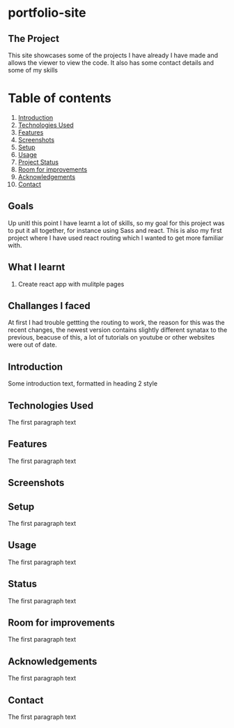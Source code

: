 # portfolio-site

## The Project
This site showcases some of the projects I have already I have made and allows the viewer to view the code. It also has some contact details and some of my skills 



# Table of contents
1. [Introduction](#introduction)
2. [Technologies Used](#paragraph1)
3. [Features](#features-paragraph)
4. [Screenshots](#screenshot)
5. [Setup](#setup-paragraph)
6. [Usage](#usage-paragraph)
7. [Project Status](#status-paragraph)
8. [Room for improvements](#imporvements-paragraph)
9. [Acknowledgements](#Acknowledgements-paragraph)
10. [Contact](#contact-paragraph)







## Goals
Up unitl this point I have learnt a lot of skills, so my goal for this project was to put it all together, for instance using Sass and react. This is also my first project where I have used react routing which I wanted to get more familiar with. 

## What I learnt 
1) Create react app with mulitple pages 


## Challanges I faced 
At first I had trouble gettting the routing to work, the reason for this was the recent changes, the newest version contains slightly different synatax to the previous, beacuse of this, a lot of tutorials on youtube or other websites were out of date. 


## Introduction <a name="introduction"></a>
Some introduction text, formatted in heading 2 style

## Technologies Used <a name="paragraph1"></a>
The first paragraph text

## Features <a name="features-paragraph"></a>
The first paragraph text

## Screenshots <a name="screenshot"></a>

## Setup <a name="setup-paragraph"></a>
The first paragraph text

## Usage <a name="#usage-paragraph"></a>
The first paragraph text

## Status <a name="#status-paragraph"></a>
The first paragraph text

## Room for improvements <a name="#imporvements-paragraph"></a>
The first paragraph text

## Acknowledgements <a name="#Acknowledgements-paragraph"></a>
The first paragraph text

## Contact <a name="#Contact-paragraph"></a>
The first paragraph text
